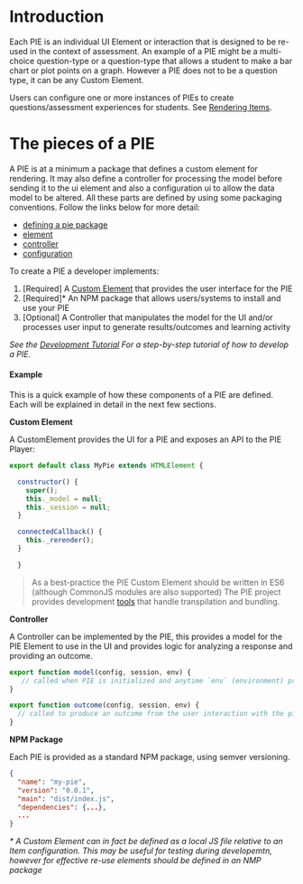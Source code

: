 # Introduction

Each PIE is an individual UI Element or interaction that is designed to be re-used in the context of assessment. An example of a PIE might be a multi-choice question-type or a question-type that allows a student to make a bar chart or plot points on a graph. However a PIE does not to be a question type, it can be any Custom Element. 

Users can configure one or more instances of PIEs to create questions/assessment experiences for students. See [Rendering Items](/using/rendering-items.md).


# The pieces of a PIE

A PIE is at a minimum a package that defines a custom element for rendering. It may also define a controller for processing the model before sending it to the ui element and also a configuration ui to allow the data model to be altered. All these parts are defined by using some packaging conventions. Follow the links below for more detail:

* [defining a pie package](/developing/packaging)
* [element](/developing/element)
* [controller](/developing/controller)
* [configuration](/developing/confiration)

To create a PIE a developer implements:

1. [Required] A [Custom Element](https://www.w3.org/TR/custom-elements/) that provides the user interface for the PIE
2. [Required]* An NPM package that allows users/systems to install and use your PIE
3. [Optional] A Controller that manipulates the model for the UI and/or processes user input to generate results/outcomes and learning activity 

_See the [Development Tutorial](../tutorial/development-tutorial.md) For a step-by-step tutorial of how to develop a PIE._


#### Example

This is a quick example of how these components of a PIE are defined. Each will be explained in detail in the next few sections.

**Custom Element**

A CustomElement provides the UI for a PIE and exposes an API to the PIE Player: 

```javascript
export default class MyPie extends HTMLElement {

  constructor() {
    super();
    this._model = null;
    this._session = null;
  }

  connectedCallback() {
    this._rerender();
  }

  }

```

> As a best-practice the PIE Custom Element should be written in ES6 (although CommonJS modules are also supported) The PIE project provides development [tools](https://github.com/PieLabs/pie-cli) that handle transpilation and bundling. 

**Controller**

A Controller can be implemented by the PIE, this provides a model for the PIE Element to use in the UI and provides logic for analyzing a response and providing an outcome.

```javascript
export function model(config, session, env) {
   // called when PIE is initialized and anytime `env` (environment) properties change
}

export function outcome(config, session, env) {
  // called to produce an outcome from the user interaction with the pie (score, etc)
}
```

**NPM Package**

Each PIE is provided as a standard NPM package, using semver versioning.

```json
{
  "name": "my-pie",
  "version": "0.0.1",
  "main": "dist/index.js",
  "dependencies": {...},
  ...
}
``` 


_* A Custom Element can in fact be defined as a local JS file relative to an Item configuration. This may be useful for testing during developemtn, however for effective re-use elements should be defined in an NMP package_
